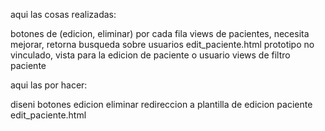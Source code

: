 aqui las cosas realizadas:

botones de (edicion, eliminar) por cada fila
views de pacientes, necesita mejorar, retorna busqueda sobre usuarios
edit_paciente.html prototipo no vinculado, vista para la edicion de paciente o usuario
views de filtro paciente




aqui las por hacer:

diseni botones edicion eliminar
redireccion a plantilla de edicion paciente edit_paciente.html
